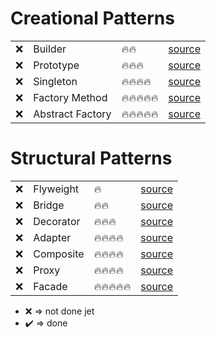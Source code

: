# Creational Patterns
<table style="width:100%">
    <tr>
        <td>❌</td>
        <td>Builder</td>
        <td>🔥🔥</td>
        <td><a href="https://www.dofactory.com/net/builder-design-pattern">source</a></td>
    </tr>
    <tr>
        <td>❌</td>
        <td>Prototype</td>
        <td>🔥🔥🔥</td>
        <td><a href="https://www.dofactory.com/net/prototype-design-pattern">source</a></td>
    </tr>
    <tr>
        <td>❌</td>
        <td>Singleton</td>
        <td>🔥🔥🔥🔥</td>
        <td><a href="https://www.dofactory.com/net/singleton-design-pattern">source</a></td>
    </tr>
    <tr>
        <td>❌</td>
        <td>Factory Method</td>
        <td>🔥🔥🔥🔥🔥</td>
        <td><a href="https://www.dofactory.com/net/factory-method-design-pattern">source</a></td>
    </tr>
    <tr>
        <td>❌</td>
        <td>Abstract Factory</td>
        <td>🔥🔥🔥🔥🔥</td>
        <td><a href="https://www.dofactory.com/net/abstract-factory-design-pattern">source</a></td>
    </tr>
</table>

# Structural Patterns
<table style="width:100%">
    <tr>
        <td>❌</td>
        <td>Flyweight</td>
        <td>🔥</td>
        <td><a href="https://www.dofactory.com/net/flyweight-design-pattern">source</a></td>
    </tr>
    <tr>
        <td>❌</td>
        <td>Bridge</td>
        <td>🔥🔥</td>
        <td><a href="https://www.dofactory.com/net/bridge-design-pattern">source</a></td>
    </tr>
    <tr>
        <td>❌</td>
        <td>Decorator</td>
        <td>🔥🔥🔥</td>
        <td><a href="https://www.dofactory.com/net/decorator-design-pattern">source</a></td>
    </tr>
    <tr>
        <td>❌</td>
        <td>Adapter</td>
        <td>🔥🔥🔥🔥</td>
        <td><a href="https://www.dofactory.com/net/adapter-design-pattern">source</a></td>
    </tr>
    <tr>
        <td>❌</td>
        <td>Composite</td>
        <td>🔥🔥🔥🔥</td>
        <td><a href="https://www.dofactory.com/net/composite-design-pattern">source</a></td>
    </tr>
    <tr>
        <td>❌</td>
        <td>Proxy</td>
        <td>🔥🔥🔥🔥</td>
        <td><a href="https://www.dofactory.com/net/proxy-design-pattern">source</a></td>
    </tr>
    <tr>
        <td>❌</td>
        <td>Facade</td>
        <td>🔥🔥🔥🔥🔥</td>
        <td><a href="https://www.dofactory.com/net/facade-design-pattern">source</a></td>
    </tr>
</table>

* ❌ => not done jet
* ✔️ => done